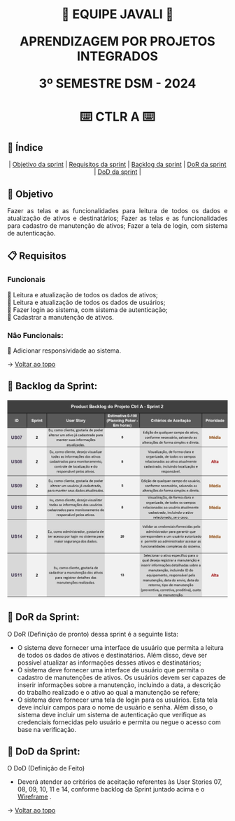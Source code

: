 <span id="topo">
<h1 align='center'>
🐗 EQUIPE JAVALI 🐗

APRENDIZAGEM POR PROJETOS INTEGRADOS

3º SEMESTRE DSM - 2024
</h1>

<h1 align='center'> ⌨️ CTLR A ⌨️ </h1>

## :mag_right: Índice
<p align='center'>
    |
    <a href="#objetivo">Objetivo da sprint</a> | 
    <a href="#requisitos">Requisitos da sprint</a> | 
    <a href="#backlog">Backlog da sprint</a> |
    <a href="#dor">DoR da sprint</a> |
    <a href="#dod">DoD da sprint</a> |
</p>

<span id='objetivo'>

## :dart: Objetivo
<p align='justify'>
    Fazer as telas e as funcionalidades para leitura de todos os dados e atualização de ativos e destinatários;  
    Fazer as telas e as funcionalidades para cadastro de manutenção de ativos;  
    Fazer a tela de login, com sistema de autenticação.
    
</p>
<span id='requisitos'>

## :clipboard: Requisitos
### Funcionais
:pushpin: Leitura e atualização de todos os dados de ativos;  
:pushpin: Leitura e atualização de todos os dados de usuários;  
:pushpin: Fazer login ao sistema, com sistema de autenticação;  
:pushpin: Cadastrar a manutenção de ativos.


### Não Funcionais:
:pushpin: Adicionar responsividade ao sistema.

→ [Voltar ao topo](#topo)

<span id='backlog'>

<h2>📑 Backlog da Sprint: </h2>

<img src="doc/assets/Product Backlog - Sprint 2.png" width="750px">

<span id='dor'>

<h2>📑 DoR da Sprint: </h2>

O DoR (Definição de pronto) dessa sprint é a seguinte lista:  
- O sistema deve fornecer uma interface de usuário que permita a leitura de todos os dados de ativos e destinatários. Além disso, deve ser possível atualizar as informações desses ativos e destinatários;  
- O sistema deve fornecer uma interface de usuário que permita o cadastro de manutenções de ativos. Os usuários devem ser capazes de inserir informações sobre a manutenção, incluindo a data, a descrição do trabalho realizado e o ativo ao qual a manutenção se refere;  
- O sistema deve fornecer uma tela de login para os usuários. Esta tela deve incluir campos para o nome de usuário e senha. Além disso, o sistema deve incluir um sistema de autenticação que verifique as credenciais fornecidas pelo usuário e permita ou negue o acesso com base na verificação.



<span id='dod'>

<h2>📑 DoD da Sprint: </h2>

O DoD (Definição de Feito)  
- Deverá atender ao critérios de aceitação referentes às User Stories 07, 08, 09, 10, 11 e 14, conforme backlog da Sprint juntado acima e o [Wireframe](./doc/wireframe.pdf)  .

→ [Voltar ao topo](#topo)
